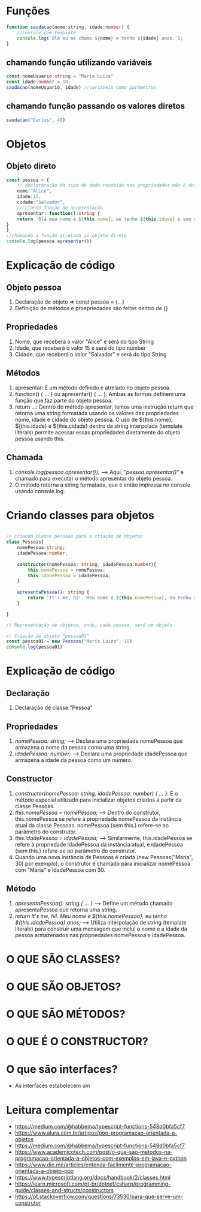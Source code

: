 # Funções
``` typescript
function saudacao(nome:string, idade:number) {  
    //console com template   
    console.log(`Olá eu me chamo ${nome} e tenho ${idade} anos.`);  
}
```

## chamando função utilizando variáveis
``` typescript
const nomeUsuario:string = "Maria Luiza"  
const idade:number = 18;  
saudacao(nomeUsuario, idade) //variáveis como parâmetros  
```

## chamando função passando os valores diretos
```typescript
saudacao("Carlos", 49)
```

# Objetos
## Objeto direto
```typescript
const pessoa = {
    // declararação do tipo de dado recebido nas propriedades não é obrigatória
    nome:"Alice",
    idade:15,
    cidade:"Salvador",
    //criando função de apresentação 
    apresentar: function():string {
    return `Olá meu nome é ${this.nome}, eu tenho ${this.idade} e sou da cidade de ${this.cidade}`
}
}
//chamando a função atrelada ao objeto direto
console.log(pessoa.apresentar())
```
# Explicação de código
## Objeto pessoa
1. Declaração de objeto => const pessoa = {...}
2. Definição de métodos e proepriedades são feitas dentro de {}

## Propriedades
1. Nome, que receberá o valor "Alice" e será do tipo String
2. Idade, que receberá o valor 15 e será do tipo number
3. Cidade, que receberá o valor "Salvador" e será do tipo String

## Métodos
1. apresentar: É um método definido e atrelado no objeto pessoa.
2. function() { ... } ou apresentar() { ... }: Ambas as formas definem uma função que faz parte do objeto pessoa.
3. return ...: Dentro do método apresentar, temos uma instrução return que retorna uma string formatada usando os valores das propriedades nome, idade e cidade do objeto pessoa. O uso de ${this.nome}, ${this.idade} e ${this.cidade} dentro da string interpolada (template literals) permite acessar essas propriedades diretamente do objeto pessoa usando this.

## Chamada
1. *console.log(pessoa.apresentar());* --> Aqui, "_pessoa.apresentar()_" é chamado para executar o método apresentar do objeto pessoa.
2. O método retorna a string formatada, que é então impressa no console usando console.log.


# Criando classes para objetos
``` typescript 

// criando classe pessoas para a criação de objetos 
class Pessoas{
    nomePessoa:string; 
    idadePessoa:number;
    
    constructor(nomePessoa: string, idadePessoa:number){
        this.nomePessoa = nomePessoa;
        this.idadePessoa = idadePessoa;
    }
    
    apresentaPessoa(): string {
        return `It's me, hi!. Meu nome é ${this.nomePessoa}, eu tenho ${this.idadePessoa} anos`;
    }

}

// Representação de objetos, onde, cada pessoa, será um objeto.

// Criação de objeto "pessoa01"
const pessoa01 = new Pessoas("Maria Luiza", 18)
console.log(pessoa01)
```

# Explicação de código
## Declaração
1. Declaração de classe "Pessoa"

## Propriedades
1. *nomePessoa: string;* --> Declara uma propriedade nomePessoa que armazena o nome da pessoa como uma string.
2. *idadePessoa: number;* --> Declara uma propriedade idadePessoa que armazena a idade da pessoa como um número.

## Constructor
1. *constructor(nomePessoa: string, idadePessoa: number) { ... }*: É o método especial utilizado para inicializar objetos criados a partir da classe Pessoas.
2. *this.nomePessoa = nomePessoa;* --> Dentro do construtor, this.nomePessoa se refere à propriedade nomePessoa da instância atual da classe Pessoas. nomePessoa (sem this.) refere-se ao parâmetro do construtor.
3. *this.idadePessoa = idadePessoa;* --> Similarmente, this.idadePessoa se refere à propriedade idadePessoa da instância atual, e idadePessoa (sem this.) refere-se ao parâmetro do construtor.
4. Quando uma nova instância de Pessoas é criada (new Pessoas("Maria", 30) por exemplo), o construtor é chamado para inicializar nomePessoa com "Maria" e idadePessoa com 30.

## Método
1. *apresentaPessoa(): string { ... }* --> Define um método chamado apresentaPessoa que retorna uma string.
2. *return It's me, hi!. Meu nome é ${this.nomePessoa}, eu tenho ${this.idadePessoa} anos;* --> Utiliza interpolação de string (template literals) para construir uma mensagem que inclui o nome e a idade da pessoa armazenados nas propriedades nomePessoa e idadePessoa.


# O QUE SÃO CLASSES?
# O QUE SÃO OBJETOS?
# O QUE SÃO MÉTODOS?
# O QUE É O CONSTRUCTOR?
# O que são interfaces?
* As interfaces estabelecem um 

# Leitura complementar
* https://medium.com/@habbema/typescript-functions-548d0bfa5cf7
* https://www.alura.com.br/artigos/poo-programacao-orientada-a-objetos
* https://medium.com/@habbema/typescript-functions-548d0bfa5cf7
* https://www.academicotech.com/post/o-que-sao-metodos-na-programacao-orientada-a-objetos-com-exemplos-em-java-e-python
* https://www.dio.me/articles/entenda-facilmente-programacao-orientada-a-objeto-poo
* https://www.typescriptlang.org/docs/handbook/2/classes.html
* https://learn.microsoft.com/pt-br/dotnet/csharp/programming-guide/classes-and-structs/constructors
* https://pt.stackoverflow.com/questions/73530/para-que-serve-um-construtor



